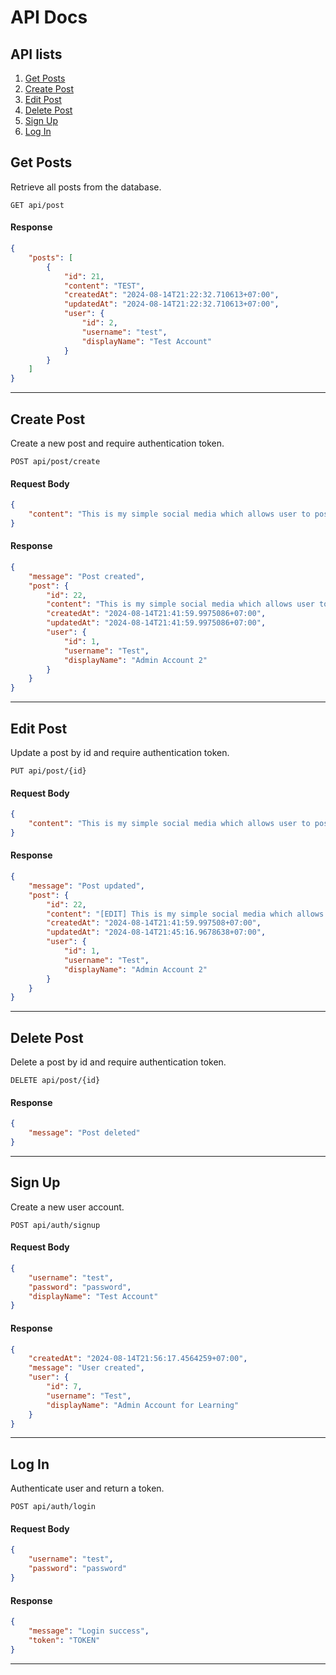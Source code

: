 # API Docs

## API lists
1. [Get Posts](#get-posts)
2. [Create Post](#create-post)
3. [Edit Post](#edit-post)
4. [Delete Post](#delete-post)
5. [Sign Up](#sign-up)
6. [Log In](#log-in)

## Get Posts
Retrieve all posts from the database.
```http
GET api/post
```
#### Response
```json
{
    "posts": [
        {
            "id": 21,
            "content": "TEST",
            "createdAt": "2024-08-14T21:22:32.710613+07:00",
            "updatedAt": "2024-08-14T21:22:32.710613+07:00",
            "user": {
                "id": 2,
                "username": "test",
                "displayName": "Test Account"
            }
        }
    ]
}
```

<hr>

## Create Post
Create a new post and require authentication token.
```http
POST api/post/create
```
#### Request Body
```json
{
    "content": "This is my simple social media which allows user to post text, learning space for Next + Go."
}
```

#### Response
```json
{
    "message": "Post created",
    "post": {
        "id": 22,
        "content": "This is my simple social media which allows user to post text, learning space for Next + Go.",
        "createdAt": "2024-08-14T21:41:59.9975086+07:00",
        "updatedAt": "2024-08-14T21:41:59.9975086+07:00",
        "user": {
            "id": 1,
            "username": "Test",
            "displayName": "Admin Account 2"
        }
    }
}
```
<hr>

## Edit Post
Update a post by id and require authentication token.
```http
PUT api/post/{id}
```

#### Request Body
```json
{
    "content": "This is my simple social media which allows user to post text, learning space for Next + Go."
}
```

#### Response
```json
{
    "message": "Post updated",
    "post": {
        "id": 22,
        "content": "[EDIT] This is my simple social media which allows user to post text, learning space for Next + Go.",
        "createdAt": "2024-08-14T21:41:59.997508+07:00",
        "updatedAt": "2024-08-14T21:45:16.9678638+07:00",
        "user": {
            "id": 1,
            "username": "Test",
            "displayName": "Admin Account 2"
        }
    }
}
```
<hr>

## Delete Post
Delete a post by id and require authentication token.
```http
DELETE api/post/{id}
```

#### Response
```json
{
    "message": "Post deleted"
}
```
<hr>

## Sign Up
Create a new user account.
```http
POST api/auth/signup
```

#### Request Body
```json
{
    "username": "test",
    "password": "password",
    "displayName": "Test Account"
}
```

#### Response
```json
{
    "createdAt": "2024-08-14T21:56:17.4564259+07:00",
    "message": "User created",
    "user": {
        "id": 7,
        "username": "Test",
        "displayName": "Admin Account for Learning"
    }
}
```

<hr>

## Log In
Authenticate user and return a token.
```http
POST api/auth/login
```

#### Request Body
```json
{
    "username": "test",
    "password": "password"
}
```

#### Response
```json
{
    "message": "Login success",
    "token": "TOKEN"
}
```

<hr>
